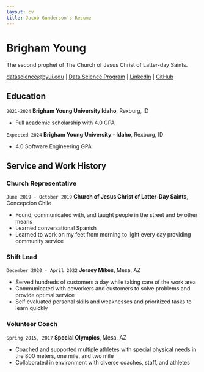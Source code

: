 ```yaml
---
layout: cv
title: Jacob Gunderson's Resume
---
```

# Brigham Young
The second prophet of The Church of Jesus Christ of Latter-day Saints.



<div id="webaddress">
<a href="datascience@byui.edu">datascience@byui.edu</a>
| <a href="https://byuidatascience.github.io/development.html">Data Science Program</a>
| <a href="https://www.linkedin.com/groups/13537407/">LinkedIn</a>
| <a href="https://github.com/byuids-resumes">GitHub</a>
</div>

<!-- https://www.monique.tech/the-art-of-markdown -->

## Education

`2021-2024`
__Brigham Young University Idaho__, Rexburg, ID

- Full academic scholarship with 4.0 GPA

`Expected 2024`
__Brigham Young University - Idaho__, Rexburg, ID

- 4.0 Software Engineering GPA

<!-- I guess this is the last touch for your resume, but very very good!-->

## Service and Work History

### Church Representative

`June 2019 - October 2019`
__Church of Jesus Christ of Latter-Day Saints__, Concepcion Chile

- Found, communicated with, and taught people in the street and by other means 
- Learned conversational Spanish 
- Learned to work on my feet from morning to light every day providing community service

<!-- It is really cool you go to serve in Chile, Tu resume se ve muy bien!-->

### Shift Lead

`December 2020 - April 2022`
__Jersey Mikes__, Mesa, AZ

- Served hundreds of customers a day while taking care of the work area 
- Communicated with coworkers and customers to solve problems and provide optimal service  
- Self evaluated personal skills and weaknesses and prioritized tasks to learn quickly

### Volunteer Coach
`Spring 2015, 2017`
__Special Olympics__, Mesa, AZ

- Coached and supported multiple athletes with special physical needs in the 800 meters, one mile, and two mile
- Collaborated in environment with diverse coaches, staff, and athletes 

<!-- This is very interesting very impressive to let you show that you can teach other people for important things.-->



<!-- ### Footer

Last updated: May 2013 -->


